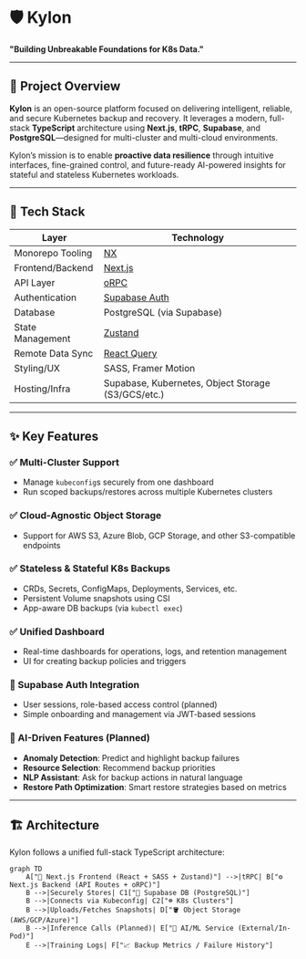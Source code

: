# 🛡️ Kylon

**"Building Unbreakable Foundations for K8s Data."**

---

## 🚀 Project Overview

**Kylon** is an open-source platform focused on delivering intelligent, reliable, and secure Kubernetes backup and recovery. It leverages a modern, full-stack **TypeScript** architecture using **Next.js**, **tRPC**, **Supabase**, and **PostgreSQL**—designed for multi-cluster and multi-cloud environments.

Kylon’s mission is to enable **proactive data resilience** through intuitive interfaces, fine-grained control, and future-ready AI-powered insights for stateful and stateless Kubernetes workloads.

---

## 🧰 Tech Stack

| Layer              | Technology                                 |
|--------------------|---------------------------------------------|
| Monorepo Tooling   | [NX](https://nx.dev)                        |
| Frontend/Backend   | [Next.js](https://nextjs.org)               |
| API Layer          | [oRPC](https://orpc.unnoq.com/)                     |
| Authentication     | [Supabase Auth](https://supabase.com/auth) |
| Database           | PostgreSQL (via Supabase)                   |
| State Management   | [Zustand](https://zustand-demo.pmnd.rs/)    |
| Remote Data Sync   | [React Query](https://tanstack.com/query)  |
| Styling/UX         | SASS, Framer Motion                         |
| Hosting/Infra      | Supabase, Kubernetes, Object Storage (S3/GCS/etc.) |

---

## ✨ Key Features

### ✅ Multi-Cluster Support
- Manage `kubeconfig`s securely from one dashboard
- Run scoped backups/restores across multiple Kubernetes clusters

### ✅ Cloud-Agnostic Object Storage
- Support for AWS S3, Azure Blob, GCP Storage, and other S3-compatible endpoints

### ✅ Stateless & Stateful K8s Backups
- CRDs, Secrets, ConfigMaps, Deployments, Services, etc.
- Persistent Volume snapshots using CSI
- App-aware DB backups (via `kubectl exec`)

### ✅ Unified Dashboard
- Real-time dashboards for operations, logs, and retention management
- UI for creating backup policies and triggers

### 🔐 Supabase Auth Integration
- User sessions, role-based access control (planned)
- Simple onboarding and management via JWT-based sessions

### 🤖 AI-Driven Features (Planned)
- **Anomaly Detection**: Predict and highlight backup failures
- **Resource Selection**: Recommend backup priorities
- **NLP Assistant**: Ask for backup actions in natural language
- **Restore Path Optimization**: Smart restore strategies based on metrics

---

## 🏗️ Architecture

Kylon follows a unified full-stack TypeScript architecture:

```mermaid
graph TD
    A["🧭 Next.js Frontend (React + SASS + Zustand)"] -->|tRPC| B["⚙️ Next.js Backend (API Routes + oRPC)"]
    B -->|Securely Stores| C1["📂 Supabase DB (PostgreSQL)"]
    B -->|Connects via Kubeconfig| C2["☸️ K8s Clusters"]
    B -->|Uploads/Fetches Snapshots| D["🪣 Object Storage (AWS/GCP/Azure)"]
    B -->|Inference Calls (Planned)| E["🧠 AI/ML Service (External/In-Pod)"]
    E -->|Training Logs| F["📈 Backup Metrics / Failure History"]
